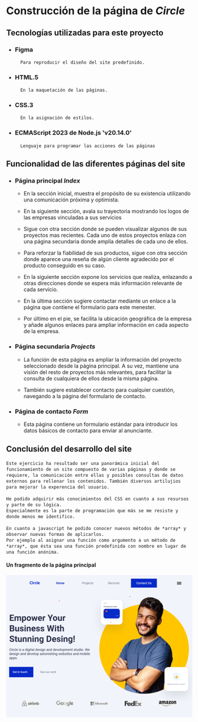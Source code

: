 # Construcción de la página de *Circle*
## Tecnologías utilizadas para este proyecto
- ### Figma 
        Para reproducir el diseño del site predefinido. 
- ### HTML.5 
        En la maquetación de las páginas.
- ### CSS.3 
        En la asignación de estilos.
- ### ECMAScript 2023 de Node.js 'v20.14.0'
        Lenguaje para programar las acciones de las páginas


## Funcionalidad de las diferentes páginas del site
- ### Página principal *Index*
    - En la sección inicial, muestra el propósito de su existencia utilizando una comunicación próxima y optimista.
      
    - En la siguiente sección, avala su trayectoria mostrando los logos de las empresas 
    vinculadas a sus servicios

    - Sigue con otra sección donde se pueden visualizar algunos de sus proyectos mas 
    recientes. Cada uno de estos proyectos enlaza con una página secundaria donde 
    amplía detalles de cada uno de ellos.

    - Para reforzar la fiabilidad de sus productos, sigue con otra sección donde 
    aparece una reseña de algún cliente agradecido por el producto conseguido en su caso.

    - En la siguiente sección expone los servicios que realiza, enlazando a otras direcciones donde se espera más información relevante de cada servicio.

    - En la última sección sugiere contactar mediante un enlace a la página que contiene el formulario para este menester.

    - Por último en el pie, se facilita la ubicación geográfica de la empresa y añade algunos enlaces para ampliar información en cada aspecto de la empresa. 
    
- ### Página secundaria *Projects*
    - La función de esta página es ampliar la información del proyecto seleccionado desde la página principal.
    A su vez, mantiene una visión del resto de proyectos más relevantes, para facilitar la consulta de cualquiera de ellos desde la misma página.

    - También sugiere establecer contacto para cualquier cuestión, navegando a la página del formulario de contacto.

- ### Página de contacto *Form*
    - Esta página contiene un formulario estándar para introducir los datos básicos de contacto para enviar al anunciante.


## Conclusión del desarrollo del site
    Este ejercicio ha resultado ser una panorámica inicial del funcionamiento de un site compuesto de varias páginas y donde se requiere, la comunicación entre ellas y posibles consultas de datos externos para rellenar los contenidos. También diversos artilujios para mejorar la experencia del usuario.

    He podido adquirir más conocimientos del CSS en cuanto a sus resursos y parte de su lógica.
    Especialmente es la parte de programación que más se me resiste y donde menos me identifico.

    En cuanto a javascript he podido conocer nuevos métodos de *array* y observar nuevas formas de aplicarlos.
    Por ejemplo al asignar una función como argumento a un método de *array*, que ésta sea una función predefinida con nombre en lugar de una función anónima.

#### Un fragmento de la página principal

![imagen](./images/readme/Inicio-pagina.principal.png)








